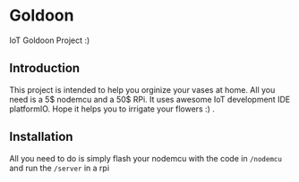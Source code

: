 # Goldoon
IoT Goldoon Project :)

## Introduction  
This project is intended to help you orginize your vases at home. All you need is a 5$ nodemcu and a 50$ RPi. It uses awesome 
IoT development IDE platformIO. Hope it helps you to irrigate your flowers :) .

## Installation
All you need to do is simply flash your nodemcu with the code in ```/nodemcu``` and run the ```/server``` in a rpi
